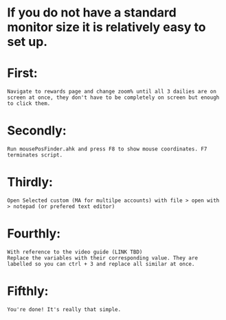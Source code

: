 # If you do not have a standard monitor size it is relatively easy to set up.

# First: 
	Navigate to rewards page and change zoom% until all 3 dailies are on screen at once, they don't have to be completely on screen but enough to click them.

# Secondly:
	Run mousePosFinder.ahk and press F8 to show mouse coordinates. F7 terminates script.

# Thirdly:
	Open Selected custom (MA for multilpe accounts) with file > open with > notepad (or prefered text editor)
	
# Fourthly:
	With reference to the video guide (LINK TBD)
	Replace the variables with their corresponding value. They are labelled so you can ctrl + 3 and replace all similar at once.

# Fifthly:
	You're done! It's really that simple.